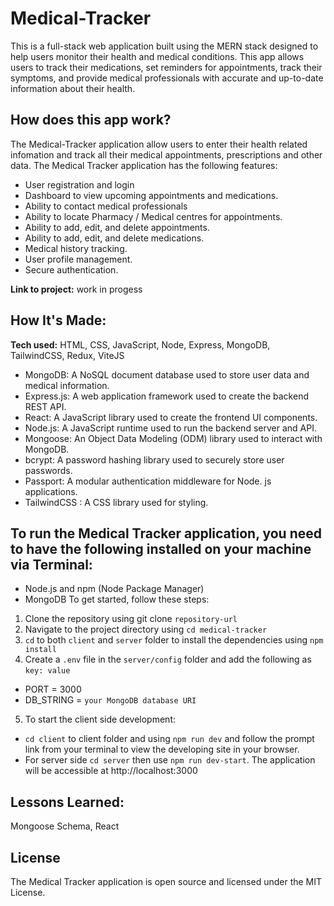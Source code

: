 # Medical-Tracker
This is a full-stack web application built using the MERN stack designed to help users monitor their health and medical conditions. This app allows users to track their medications, set reminders for appointments, track their symptoms, and provide medical professionals with accurate and up-to-date information about their health.


## How does this app work?
The Medical-Tracker application allow users to enter their health related infomation and track all their medical appointments, prescriptions and other data.
The Medical Tracker application has the following features:
* User registration and login
* Dashboard to view upcoming appointments and medications.
* Ability to contact medical professionals
* Ability to locate Pharmacy / Medical centres for appointments.
* Ability to add, edit, and delete appointments.
* Ability to add, edit, and delete medications.
* Medical history tracking.
* User profile management.
* Secure authentication.

**Link to project:** work in progess

## How It's Made:
**Tech used:** HTML, CSS, JavaScript, Node, Express, MongoDB, TailwindCSS, Redux, ViteJS
* MongoDB: A NoSQL document database used to store user data and medical information.
* Express.js: A web application framework used to create the backend REST API.
* React: A JavaScript library used to create the frontend UI components.
* Node.js: A JavaScript runtime used to run the backend server and API.
* Mongoose: An Object Data Modeling (ODM) library used to interact with MongoDB.
* bcrypt: A password hashing library used to securely store user passwords.
* Passport: A modular authentication middleware for Node. js applications.
* TailwindCSS : A CSS library used for styling.



## To run the Medical Tracker application, you need to have the following installed on your machine via Terminal:
* Node.js and npm (Node Package Manager)
* MongoDB
To get started, follow these steps:
1. Clone the repository using git clone `repository-url`
2. Navigate to the project directory using `cd medical-tracker`
3. `cd` to both `client` and `server` folder to install the dependencies using `npm install`
4. Create a `.env` file in the `server/config` folder and add the following as `key: value`
* PORT = 3000
* DB_STRING = `your MongoDB database URI`
5. To start the client side development:
* `cd client` to client folder and using `npm run dev` and follow the prompt link from your terminal to view the developing site in your browser.
* For server side `cd server` then use `npm run dev-start`. The application will be accessible at http://localhost:3000

## Lessons Learned:
Mongoose Schema, React

## License
The Medical Tracker application is open source and licensed under the MIT License.
